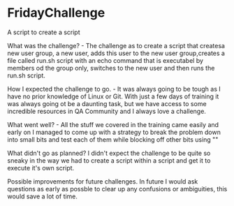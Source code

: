 # FridayChallenge
A script to create a script

What was the challenge? - The challenge as to create a script that createsa new user group, a new user, adds this user to the new user group,creates a file called run.sh script with an echo command that is executabel by members od the group only, switches to the new user and then runs the run.sh script.

How I expected the challenge to go. - It was always going to be tough as I have no prior knowledge of Linux or Git. With just a few days of training it was always going ot be a daunting task, but we have access to some incredible resources in QA Community  and I always love a challenge.

What went well? - All the stuff we covered in the training came easily and early on I managed to come up with a strategy to break the problem down into small bits and test each of them while blocking off other bits using ""

What didn't go as planned? I didn't expect the challenge to be quite so sneaky in the way we had to create a script within a script and get it to execute it's own script. 

Possible improvements for future challenges. In future I would ask questions as early as possble to clear up any confusions or ambiguities, this would save a lot of time.
